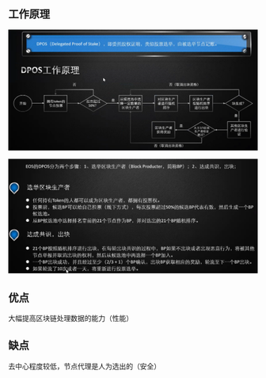 ## 工作原理

![dpos1](../../images/blockchain/dpos1.png)

![dpos2](../../images/blockchain/dpos2.png)

## 优点

大幅提高区块链处理数据的能力（性能）

## 缺点

去中心程度较低，节点代理是人为选出的（安全）